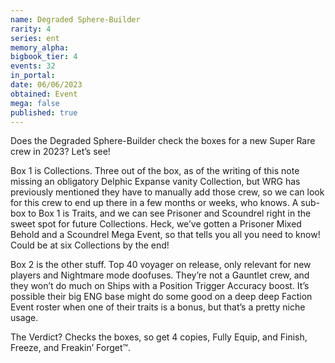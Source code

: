 ```yaml
---
name: Degraded Sphere-Builder
rarity: 4
series: ent
memory_alpha:
bigbook_tier: 4
events: 32
in_portal:
date: 06/06/2023
obtained: Event
mega: false
published: true
---
```


Does the Degraded Sphere-Builder check the boxes for a new Super Rare crew in 2023?  Let’s see!

Box 1 is Collections. Three out of the box, as of the writing of this note missing an obligatory Delphic Expanse vanity Collection, but WRG has previously mentioned they have to manually add those crew, so we can look for this crew to end up there in a few months or weeks, who knows.  A sub-box to Box 1 is Traits, and we can see Prisoner and Scoundrel right in the sweet spot for future Collections. Heck, we’ve gotten a Prisoner Mixed Behold and a Scoundrel Mega Event, so that tells you all you need to know!  Could be at six Collections by the end!

Box 2 is the other stuff. Top 40 voyager on release, only relevant for new players and Nightmare mode doofuses. They’re not a Gauntlet crew, and they won’t do much on Ships with a Position Trigger Accuracy boost. It’s possible their big ENG base might do some good on a deep deep Faction Event roster when one of their traits is a bonus, but that’s a pretty niche usage.

The Verdict? Checks the boxes, so get 4 copies, Fully Equip, and Finish, Freeze, and Freakin’ Forget™.
